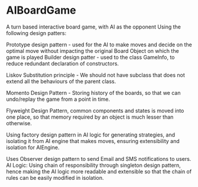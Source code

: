 # AIBoardGame
A turn based interactive board game, with AI as the opponent Using the following design patters:

Prototype design pattern - used for the AI to make moves and decide on the optimal move without impacting the original Board Object on which the game is played
Builder design patter - used to the class GameInfo, to reduce redundant declaration of constructors.

Liskov Substitution principle - We should not have subclass that does not extend all the behaviours of the parent class.

Momento Design Pattern - Storing history of the boards, so that we can undo/replay the game from a point in time.

Flyweight Design Pattern, common components and states is moved into one place, so that memory required by an object is much lesser than otherwise.

Using factory design pattern in AI logic for generating strategies, and isolating it from AI engine that makes moves, ensuring extensibility and isolation for AIEngine.

Uses Observer design pattern to send Email and SMS notifications to users.
AI Logic:
Using chain of responsibility through singleton design pattern, hence making the AI logic more readable and extensible so that the chain of rules can be easily modified in isolation.
